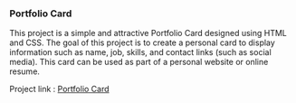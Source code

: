 <h3>Portfolio Card</h3>
<p>This project is a simple and attractive Portfolio Card designed using HTML and CSS. The goal of this project is to create a personal card to display information such as name, job, skills, and contact links (such as social media). This card can be used as part of a personal website or online resume.</p>
Project link : <a href="https://younesnoorzahi.github.io/portfolio-card/">Portfolio Card</a>
